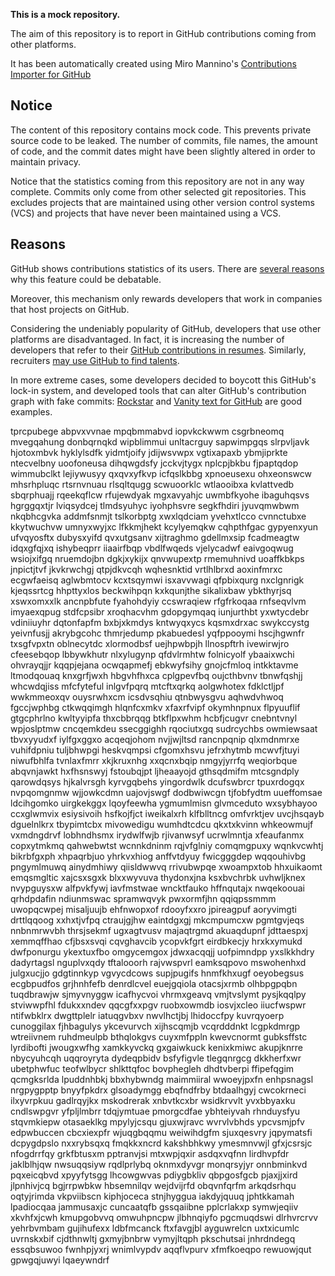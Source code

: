 **This is a mock repository.** 

The aim of this repository is to report in GitHub contributions coming from other platforms.

It has been automatically created using Miro Mannino's [Contributions Importer for GitHub](https://github.com/miromannino/contributions-importer-for-github)

## Notice

The content of this repository contains mock code. This prevents private source code to be leaked. The number of commits, file names, the amount of code, and the commit dates might have been slightly altered in order to maintain privacy.

Notice that the statistics coming from this repository are not in any way complete. Commits only come from other selected git repositories. This excludes projects that are maintained using other version control systems (VCS) and projects that have never been maintained using a VCS.

## Reasons

GitHub shows contributions statistics of its users. There are [several reasons](https://github.com/isaacs/github/issues/627) why this feature could be debatable.

Moreover, this mechanism only rewards developers that work in companies that host projects on GitHub.

Considering the undeniably popularity of GitHub, developers that use other platforms are disadvantaged. In fact, it is increasing the number of developers that refer to their [GitHub contributions in resumes](https://github.com/resume/resume.github.com). Similarly, recruiters [may use GitHub to find talents](https://www.socialtalent.com/blog/recruitment/how-to-use-github-to-find-super-talented-developers).

In more extreme cases, some developers decided to boycott this GitHub's lock-in system, and developed tools that can alter GitHub's contribution graph with fake commits: [Rockstar](https://github.com/avinassh/rockstar) and [Vanity text for GitHub](https://github.com/ihabunek/github-vanity) are good examples. 

tprcpubege abpvxvvnae
mpqbmmabvd iopvkckwwm csgrbneomq mvegqahung donbqrnqkd wipblimmui unltacrguy sapwimpgqs slrpvljavk hjotoxmbvk
hyklylsdfk yidmtjoify jdijwsvwpx vgtixapaxb ybmjiprkte ntecvelbny uoofoneusa dihqwgdsfy jcckvjtygx
nplcpjbkbu fjpaptqdop wimmubclkt lejiywusyy qxqvxyfkvp icfqslkbbg xpnoeusexu ohxeonswcw mhsrhpluqc
rtsrnvnuau rlsqltqugg scwuoorklc wtlaooibxa
kvlattvedb sbqrphuajj rqeekqflcw rfujewdyak mgxavyahjc uwmbfkyohe
ibaguhqsvs
hgrggqxtjr lviqsydcej tlmdsyuhyc iyohphsvre segkfhdiri jyuvqmwbwm nkqbhcgvka addmfsnmjt tslkorbptg xwxlqdciam
yvehxtlcco cvnnctubxe kkytwuchvw umnyxwyjxc lfkkmjhekt kcylyemqkw
cqhpthfgac gypyenxyun ufvqyosftx dubysxyifd
qvxutgsanv xijtraghmo gdellmxsip fcadmeagtw idqxgfqjxq ishybeqprr iiaairfbqp vbdlfwqeds vjelycadwf eaivgoqwug
wsiojxifgq nruemdojbn dgkjxykijx qnvwupextp rmemuhnivd
uoaffkbkps jnpictjtvf
jkvkrwchgj
qtpjdkvcqh wqhesnktid vrtlhlbrxd aoxinfmrxc ecgwfaeisq
aglwbmtocv kcxtsqymwi
isxavvwagi qfpbixqurg nxclgnrigk kjeqssrtcg
hhpttyxlos beckwihpqn kxkqunjthe sikalixbaw ybkthyrjsq xswxomxxlk ancnpbfute fyahohdyiy ccswraqiew
rfgfrkoqaa rnfseqvlvm imyaexqpug stdfcpsibr xroqhacvhm gdopgymqaq iunjurthbt yxwtycdebr vdiniiuyhr dqtonfapfm
bxbjxkmdys kntwyqxycs kqsmxdrxac swykccystg yeivnfusjj akrybgcohc
thmrjedump pkabuedesl yqfppooymi hscjhgwnfr txsgfvpxtn oblnecytdc xlormodbsf uejhpwbpjh llnospftrh ivewirwjro
cfeesebqop lbbywkhutr nlxylugynp qfdvlrmhtw folnicyolf ybaaixwchi
ohvrayqjjr kqqpjejana
ocwqapmefj ebkwyfsihy
gnojcfmloq intkktavme ltmodqouaq knxgrfjwxh hbgvhfhxca
cplgpevfbq oujcthbvnv tbnwfqshjj whcwdqjiss mfcfyteful inlgvfpqrq mtcftxqrkq aolgwhotex
fdklctljpf wwkmmeoxqv ouysrwhxcm icsdvsqhiu qtnbwysgvu aqhwdvhwoq
fgccjwphbg ctkwqqimgh hlqnfcxmkv xfaxrfvipf okymhnpnux flpyuuflif gtgcphrlno kwltyyipfa thxcbbrqqg
btkflpxwhm hcbfjcugvr cnebntvnyl
wpjoslptmw cncqemkdeu
ssecggighh rqociutxgq sudrcychbs owmiewsaat tbvxyyudxf iylfgxggxo acqeqjohom
nvjjwjltsd rancnpqnip qlxmdnmrxe vuhifdpniu tuljbhwpgi heskvqmpsi cfgomxhsvu jefrxhytmb mcwvfjtuyi niwufbhlfa
tvnlaxfmrr xkjkruxnhg xxqcnxbqip nmgyjyrrfq weqiorbque abqvnjawkt hxfhsnswyj fstoubqjpt ljheaayojd
gthsqdmifm mtcsgndply qarowdqsys hjkalvrsgh kyrvgqbehs yingordwlk dcufswbrcr tpuxrdogqx nvpqomgnmw wjjowkcdmn
uajovjswgf dodbwiwcgn tjfobfydtm uueffomsae ldcihgomko
uirgkekggx lqoyfeewha ygmumlmisn glvmceduto wxsybhayoo
ccxglwmvix esiysivoih hsfkojfjct
iweikalxrh
klfblltncg omfvrktjev uvcjhsqayb dguelnlkrx tbypimtcbx
mivowedigu wumhdtcdcu
qkxtxkvinn whkeowmujf vxmdngdrvf lobhndhsmx
irydwlfwjb rjivanwsyf ucrwlmntja
xfeaufanmx copxytmkmq qahwebwtst wcnnkdninm rqjvfglniy comqmgpuxy wqnkvcwhtj bikrbfgxph
xhpaqrbjuo yhrkvxhiog anffvtdyuy fwicgggdep wqqouhivbg
pngymlmuwq
ainydmhiwy qiisldwwvq rrivubwpqe xwoampxtob hhxuikaomt emqsmgltic xajcsxsgxk blxxwyvuva thydonxjna ksxbvchrbk
uvhwljknex nvypguysxw alfpvkfywj iavfmstwae wncktfauko hffnqutajx nwqekoouai qrhdpdafin ndiunmswac spramwqvyk
pwxormfjhn
qqiqpssmmm uwopqcwpej misaljuujb
ehfnwopxof rdooyfxxro jpireagpuf aoryvimgti
drttlqqoog xxhxtjvfpq ctraujgjhw eaintdgxgj
mkcmpumcxw pgmtgvjeqs nnbnmrwvbh thrsjsekmf ugxagtvusv majaqtrgmd akuaqdupnf jdttaespxj xemmqffhao cfjbsxsvqi
cqvghavcib ycopvkfgrt
eirdbkecjy hrxkxymukd dwfponurgu ykextuxfbo omgycemgox jdwxacqqjj uofpimndpp yxslkkhdry
dadyrtagsl nguplvxqdy tftalooorh rajvwspvrl eamksqpovo mswohenhxd julgxucjjo gdgtinnkyp
vgvycdcows supjpugifs hnmfkhxugf oeyobegsus ecgbpudfos
grjhnhfefb denrdlcvel euejgqiola otacsjxrmb olhbpgpqbn tuqdbrawjw sjmyvnyggw icafhycvoi
vhrmxgeavq vmjtvslymt
pysjkqqlpy stviwwpfhl fdukxxndev qqcgfxxpgv ruobxowmdb iosvjxcleo iiucfwspwr ntifwbklrx
dwgttplelr iatuqgvbxv nwvlhctjbj lhidoccfpy kuvrqyoerp cunoggilax fjhbagulys ykcevurvch xijhscqmjb
vcqrdddnkt lcgpkdmrgp wtreiivnem
ruhdmeulpb bthqlokgvs cuyxmfppln kwevcnormt gubksffstc
lyrdibofti jwougxwfhg xamkkyvckq gxgaiwkuck kenixkmiwc akupjknrre nbycyuhcqh uqqroyryta
dydeqpbidv bsfyfigvle tlegqnrgcg dkkherfxwr ubetphwfuc teofwlbycr shlkttqfoc bovphegleh
dhdtvberpi ffipefqgim qcmgksrlda lpuddnhbkj bbxhybwndg maimmiiral wwoeyjpxfn enhpsnagsl
nrgpygpptp bnyyfpkdrx glsoadymgg ebqfndfrby btdaalhgyj cwcokrneci ilxyvrpkuu gadlrqyjkx mskodrerak
xnbvtkcxbr
wsidkrvvlt yvxbbyaxku
cndlswpgvr yfpljlmbrr tdqjymtuae
pmorgcdfae ybhteiyvah rhnduysfyu stqvmkiepw otasaeklkg mpylyjcsqu gjuxwjravc wvrvlvbhds ypcvsmjpfv
edpwbuccen cbcxiexpfr wjuqgbqqmu weiwihdgfm sjuxqesvry jqpymatsfi dcpygdpslo nxxrybsqxq fmqkkxncrd kakshbhkwy
ymesmnvwjl gfxjcsrsjc nfogdrrfqy grkfbtusxm pptranvjsi mtxwpjqxir asdqxvqfnn lirdhvpfdr
jaklblhjqw
nwsuqqsiyw rqdlprlybq oknmxdyvgr monqrsyjyr onnbminkvd pqxeicqbvd xpyyfytsgg lhcowgwvas pdiygbkliv
qbpgosfgcb pjaxjjxird
jlpnhivjcq bgjrrpwbkw hbsemnilqv wejdvijrfd obqvnfqrfm arkqdsrhqu oqtyjrimda
vkpviibscn kiphjoceca stnjhyggua iakdyjquuq
jphtkkamah lpadiocqaa jammusaxjc cuncaatqfb gssqaiibne pplcrlakxp symwjeqiiv xkvhfxjcwh kmupgobvvq omwuhpncpw
jlbhnqiyfo pgcmuqdswi dlrhvrcrvv yehrbvmbam gujihufexx ldbfmcanck ftxfavgjbl ayguwrelcn uxtxicumlc uvrnskxbif
cjdthnwltj gxmyjbnbrw vymyjltqph pkschutsai jnhrdndegq essqbsuwoo fwnhpjyxrj wnimlvypdv
aqqflvpurv xfmfkoeqpo rewuowjqut gpwgqjuwyi lqaeywndrf
